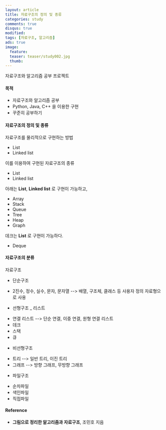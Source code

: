 ```yaml
---
layout: article
title: 자료구조의 정의 및 종류
categories: study
comments: true
disqus: true
modified: 
tags: [자료구조, 알고리즘]
ads: true
image:
  feature:
  teaser: teaser/study002.jpg
  thumb:
---
```

자료구조와 알고리즘 공부 프로젝트

#### 목적
* 자료구조와 알고리즘 공부
* Python, Java, C++ 을 이용한 구현
* 꾸준히 공부하기

#### 자료구조의 정의 및 종류

자료구조를 물리적으로 구현하는 방법
* List
* Linked list

이를 이용하여 구현된 자료구조의 종류

* List
* Linked list

아래는 **List**, **Linked list** 로 구현이 가능하고,
* Array
* Stack
* Queue
* Tree
* Heap
* Graph

데크는 **List** 로 구현이 가능하다.
* Deque

#### 자료구조의 분류

자료구조
 * 단순구조
  - 2진수, 정수, 실수, 문자, 문자열 --> 배열, 구조체, 클래스 등 사용자 정의 자료형으로 사용

 * 선형구조
  _ 리스트
  - 연결 리스트 --> 단순 연결, 이중 연결, 원형 연결 리스트
  - 데크
  - 스택
  - 큐

 * 비선형구조
  - 트리 --> 일반 트리, 이진 트리
  - 그래프 --> 방향 그래프, 무방향 그래프

 * 파일구조
  - 순차파일
  - 색인파일
  - 직접파일

#### Reference
* **그림으로 정리한 알고리즘과 자료구조**, 조민호 지음
